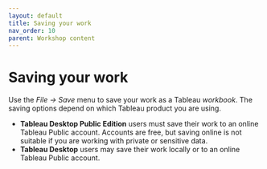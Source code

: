 ```yaml
---
layout: default
title: Saving your work
nav_order: 10
parent: Workshop content
---
```

# Saving your work
Use the _File -> Save_ menu to save your work as a Tableau _workbook_. The saving options depend on which Tableau product you are using.

- **Tableau Desktop Public Edition** users must save their work to an online Tableau Public account. Accounts are free, but saving online is not suitable if you are working with private or sensitive data.
- **Tableau Desktop** users may save their work locally or to an online Tableau Public account. 
